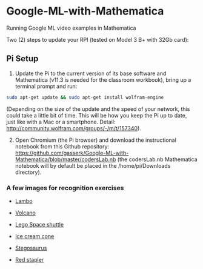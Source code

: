 # Google-ML-with-Mathematica

Running Google ML video examples in Mathematica 

Two (2) steps to update your RPI (tested on Model 3 B+ with 32Gb card):

## Pi Setup 
1. Update the Pi to the current version of its base software and Mathematica (v11.3 is needed for the classroom workbook), bring up a terminal prompt and run:

```bash
sudo apt-get update && sudo apt-get install wolfram-engine
```

(Depending on the size of the update and the speed of your network, this could take a little bit of time.  This will be how you keep the Pi up to date, just like with a Mac or a smartphone.  Detail: http://community.wolfram.com/groups/-/m/t/157340).

2. Open Chromium (the Pi browser) and download the instructional notebook from this Github repository: https://github.com/gasserk/Google-ML-with-Mathematica/blob/master/codersLab.nb (the codersLab.nb Mathematica notebook will by default be placed in the /home/pi/Downloads directory).

### A few images for recognition exercises
* [Lambo](https://www.google.com/search?q=2017+Lamborghini+Aventador&stick=H4sIAAAAAAAAAONgFuLQz9U3MMktyVHi1U_XNzRMNsspTDcwS9ISds7PLUjMqwzJ981PSc2JTE0sKgYAB2I6pDAAAAA&source=lnms&tbm=isch&sa=X&ved=0ahUKEwjlke2OhardAhUDtlkKHXrSBZEQ_AUICigB&biw=1440&bih=718&dpr=2#imgrc=z4KGmpYsm1dFYM:)

* [Volcano](https://www.google.com/search?q=volcano&source=lnms&tbm=isch&sa=X&ved=0ahUKEwicvvvjhardAhXptlkKHfTWBZQQ_AUICygC&biw=1440&bih=682#imgrc=aJzRqdKpvZbXCM:)

* [Lego Space shuttle](https://www.google.com/search?q=space+shuttle&source=lnms&tbm=isch&sa=X&ved=0ahUKEwj8odSJhqrdAhWip1kKHb7AAG8Q_AUICigB&biw=1440&bih=682&dpr=2#imgrc=jENum5lV8g6IgM:)

* [Ice cream cone](https://www.google.com/search?q=ice+cream&source=lnms&tbm=isch&sa=X&ved=0ahUKEwj3_OWshqrdAhXLpFkKHdKXAlgQ_AUICygC&biw=1440&bih=682#imgrc=k32GClIWOV5_PM:)

* [Stegosaurus](https://www.google.com/search?q=stegosaurus&source=lnms&tbm=isch&sa=X&sqi=2&ved=0ahUKEwjT3YvRhqrdAhXLJVAKHV5BAeUQ_AUICigB&biw=1440&bih=682#imgrc=iV9tt2ORt9oxoM:)

* [Red stapler](https://www.google.com/search?q=red+stapler&source=lnms&tbm=isch&sa=X&ved=0ahUKEwj_nfjjhqrdAhWmwVkKHY6dDiAQ_AUICygC&biw=1440&bih=682#imgrc=r0kEy2S1lKxamM:)
